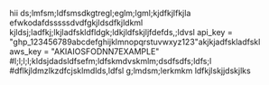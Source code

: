 hii
ds;lmfsm;ldfsmsdkgtregl;eglm;lgml;kjdfkjlfkjla
efwkodafdsssssdvdfgkjldsdfkjldkml
kjldsj;ladfkj;lkjladfskldfldgk;ldkjldfskjljfdefds,;ldvsl
api_key = "ghp_123456789abcdefghijklmnopqrstuvwxyz123"akjkjadfskladfskl
aws_key = "AKIAIOSFODNN7EXAMPLE"
#l;l;l;l;kldsjdadsldfsefm;ldfskmdvskmlm;dsdfsdfs;ldfs;l
#dflkjldmzlkzdfcjsklmdlds,ldfsl
g;lmdsm;lerkmkm
ldfkjlskjjdskjlks
